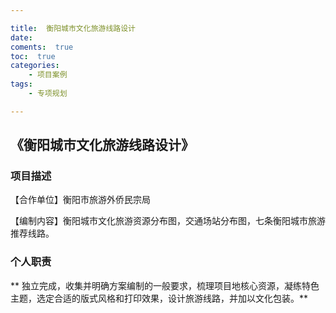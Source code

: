 ```yaml
---

title:  衡阳城市文化旅游线路设计
date:  
coments:  true
toc:  true
categories:  
    - 项目案例
tags:
    - 专项规划

---
```


## 《衡阳城市文化旅游线路设计》  ##

### **项目描述** ###

【合作单位】衡阳市旅游外侨民宗局

【编制内容】衡阳城市文化旅游资源分布图，交通场站分布图，七条衡阳城市旅游推荐线路。

### **个人职责** ###

** 独立完成，收集并明确方案编制的一般要求，梳理项目地核心资源，凝练特色主题，选定合适的版式风格和打印效果，设计旅游线路，并加以文化包装。**
